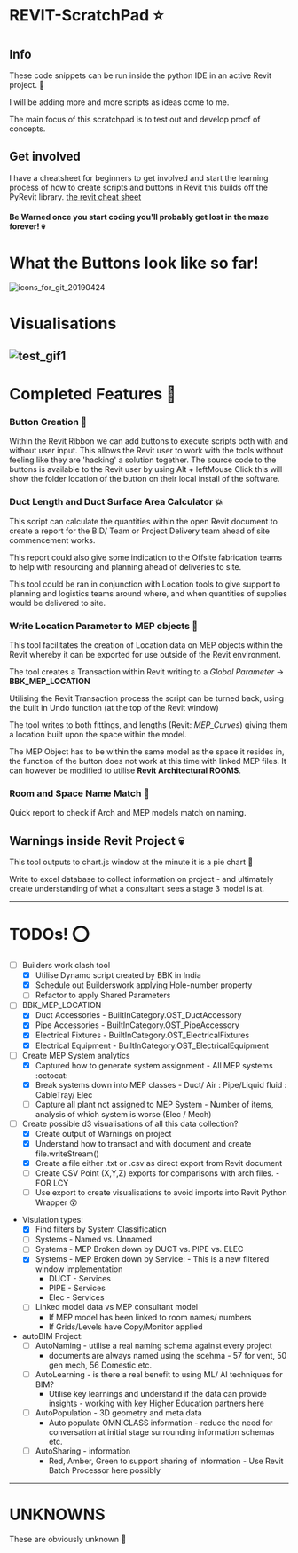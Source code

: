 # REVIT-ScratchPad :star:
## Info
These code snippets can be run inside the python IDE in an active Revit project. :snake:

I will be adding more and more scripts as ideas come to me.

The main focus of this scratchpad is to test out and develop proof of concepts.

## Get involved
I have a cheatsheet for beginners to get involved and start the learning process of how to create scripts and buttons in Revit this builds off the PyRevit library.
[the revit cheat sheet](cheatSheet.md)
#### Be Warned once you start coding you'll probably get lost in the maze forever! :skull:

# What the Buttons look like so far!
![icons_for_git_20190424](https://user-images.githubusercontent.com/26323783/56657123-26dec180-668f-11e9-9189-02688a88dfd3.PNG)

# Visualisations
![test_gif1](https://user-images.githubusercontent.com/26323783/54753764-be0cb100-4bd9-11e9-97ad-5848818bb451.gif)
---
# Completed Features :construction_worker:
### Button Creation :beer:
Within the Revit Ribbon we can add buttons to execute scripts both with and without user input. This allows the Revit user to work with the tools without feeling like they are 'hacking' a solution together.
The source code to the buttons is available to the Revit user by using Alt + leftMouse Click this will show the folder location of the button on their local install of the software.

### Duct Length and Duct Surface Area Calculator :boom:
This script can calculate the quantities within the open Revit document to create a report for the BID/ Team or Project Delivery team ahead of site commencement works.

This report could also give some indication to the Offsite fabrication teams to help with resourcing and planning ahead of deliveries to site.

This tool could be ran in conjunction with Location tools to give support to planning and logistics teams around where, and when quantities of supplies would be delivered to site. 

### Write Location Parameter to MEP objects :pushpin:
This tool facilitates the creation of Location data on MEP objects within the Revit whereby it can be exported for use outside of the Revit environment.

The tool creates a Transaction within Revit writing to a *Global Parameter* -> **BBK_MEP_LOCATION**

Utilising the Revit Transaction process the script can be turned back, using the built in Undo function (at the top of the Revit window)

The tool writes to both fittings, and lengths (Revit: *MEP_Curves*) giving them a location built upon the space within the model.

The MEP Object has to be within the same model as the space it resides in, the function of the button does not work at this time with linked MEP files. It can however be modified to utilise **Revit Architectural ROOMS**.

### Room and Space Name Match :bookmark_tabs:
Quick report to check if Arch and MEP models match on naming.

## Warnings inside Revit Project :skull:
This tool outputs to chart.js window at the minute it is a pie chart :cake:

Write to excel database to collect information on project - and ultimately create understanding of what a consultant sees a stage 3 model is at.

---
# TODOs! :o:
- [ ] Builders work clash tool 
     - [x] Utilise Dynamo script created by BBK in India
     - [x] Schedule out Builderswork applying Hole-number property
     - [ ] Refactor to apply Shared Parameters
- [ ] BBK_MEP_LOCATION
     - [x] Duct Accessories - BuiltInCategory.OST_DuctAccessory
     - [x] Pipe Accessories - BuiltInCategory.OST_PipeAccessory
     - [x] Electrical Fixtures - BuiltInCategory.OST_ElectricalFixtures
     - [x] Electrical Equipment - BuiltInCategory.OST_ElectricalEquipment
- [ ] Create MEP System analytics
     - [x] Captured how to generate system assignment - All MEP systems :octocat:
     - [x] Break systems down into MEP classes - Duct/ Air : Pipe/Liquid fluid : CableTray/ Elec
     - [ ] Capture all plant not assigned to MEP System - Number of items, analysis of which system is worse (Elec / Mech)
- [ ] Create possible d3 visualisations of all this data collection?
     - [x] Create output of Warnings on project
     - [x] Understand how to transact and with document and create file.writeStream()
     - [x] Create a file either .txt or .csv as direct export from Revit document
     - [ ] Create CSV Point (X,Y,Z) exports for comparisons with arch files. - FOR LCY
     - [ ] Use export to create visualisations to avoid imports into Revit Python Wrapper :dizzy_face:
- Visulation types:
     - [x] Find filters by System Classification
     - [ ] Systems - Named vs. Unnamed
     - [ ] Systems - MEP Broken down by DUCT vs. PIPE vs. ELEC 
     - [x] Systems - MEP Broken down by Service: - This is a new filtered window implementation
          + DUCT - Services
          + PIPE - Services
          + Elec - Services
     - [ ] Linked model data vs MEP consultant model
          * If MEP model has been linked to room names/ numbers
          * If Grids/Levels have Copy/Monitor applied
- autoBIM Project:
     - [ ] AutoNaming - utilise a real naming schema against every project
          * documents are always named using the scehma - 57 for vent, 50 gen mech, 56 Domestic etc.
     - [ ] AutoLearning - is there a real benefit to using ML/ AI techniques for BIM?
          * Utilise key learnings and understand if the data can provide insights - working with key Higher Education partners here
     - [ ] AutoPopulation - 3D geometry and meta data
          * Auto populate OMNICLASS information - reduce the need for conversation at initial stage surrounding information schemas etc.
     - [ ] AutoSharing - information 
          * Red, Amber, Green to support sharing of information - Use Revit Batch Processor here possibly

---
# UNKNOWNS
These are obviously unknown :space_invader:
